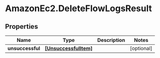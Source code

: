 # AmazonEc2.DeleteFlowLogsResult

## Properties

Name | Type | Description | Notes
------------ | ------------- | ------------- | -------------
**unsuccessful** | [**[UnsuccessfulItem]**](UnsuccessfulItem.md) |  | [optional] 


